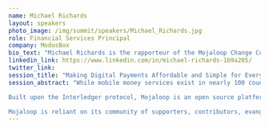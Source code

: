 ```yaml
---
name: Michael Richards
layout: speakers
photo_image: /img/summit/speakers/Michael_Richards.jpg
role: Financial Services Principal
company: ModusBox
bio_text: "Michael Richards is the rapporteur of the Mojaloop Change Control Board, chair of the Mojaloop Design Authority and Mojaloop’s representative on the ISO 20022 standards group. He is deeply involved in the definition of extensions to Mojaloop functionality. These currently focus on improvements to the settlement process, on support for currency conversion and on opening Mojaloop schemes to cross-border payments."
linkedin_link: https://www.linkedin.com/in/michael-richards-1b9a205/
twitter_link:
session_title: "Making Digital Payments Affordable and Simple for Everyone, Everywhere"
session_abstract: "While mobile money services exist in nearly 100 countries, 1.4 billion people still lack access to digital financial services, despite most owning a mobile phone, according to the World Bank's Global Findex. By providing a model for how to simplify and reduce the cost of designing interoperability between individual payment services, countries working with the banks, and mobile money and digital payment providers can develop connected instant payment systems that meet the digital financial services needs of emerging markets - especially the financially excluded.

Built upon the Interledger protocol, Mojaloop is an open source platform for helping hub operators with instant payments clearing. Mojaloop's API protocol does more than just move money: the software helps network participants to interact robustly with each other, helping to bring some financial inclusion principles to life.

Mojaloop is reliant on its community of supporters, contributors, evangelists, developers, and others to make its work possible and help achieve the Foundation’s mission of providing universal financial inclusion to all. This session will go into detail about Mojaloop’s work with Interledger’s Rafiki API work and the need to upgrade to Interledger v4."
---
```


